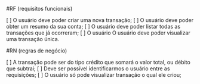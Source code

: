 #RF (requisitos funcionais)

[ ] O usuário deve poder criar uma nova transação;
[ ] O usuário deve poder obter um resumo da sua conta;
[ ] O usuário deve poder listar todas as transações que já ocorreram;
[ ] O usuário O usuário deve poder visualizar uma transação única.

#RN (regras de negócio)

[ ] A transação pode ser do tipo crédito que somará o valor total, ou débito que subtrai;
[ ] Deve ser possível identificarmos o usuário entre as requisições;
[ ] O usuário só pode visualizar transação o qual ele criou;